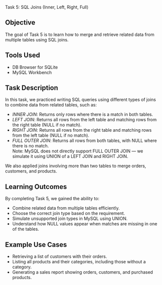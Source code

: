 Task 5: SQL Joins (Inner, Left, Right, Full)

## Objective
The goal of Task 5 is to learn how to merge and retrieve related data from multiple tables using SQL joins.

## Tools Used
- DB Browser for SQLite
- MySQL Workbench

## Task Description
In this task, we practiced writing SQL queries using different types of joins to combine data from related tables, such as:
- *INNER JOIN*: Returns only rows where there is a match in both tables.
- *LEFT JOIN*: Returns all rows from the left table and matching rows from the right table (NULL if no match).
- *RIGHT JOIN*: Returns all rows from the right table and matching rows from the left table (NULL if no match).
- *FULL OUTER JOIN*: Returns all rows from both tables, with NULL where there is no match.  
  Note: MySQL does not directly support FULL OUTER JOIN — we simulate it using UNION of a LEFT JOIN and RIGHT JOIN.

We also applied joins involving more than two tables to merge orders, customers, and products.

## Learning Outcomes
By completing Task 5, we gained the ability to:
- Combine related data from multiple tables efficiently.
- Choose the correct join type based on the requirement.
- Simulate unsupported join types in MySQL using UNION.
- Understand how NULL values appear when matches are missing in one of the tables.

## Example Use Cases
- Retrieving a list of customers with their orders.
- Listing all products and their categories, including those without a category.
- Generating a sales report showing orders, customers, and purchased products.
